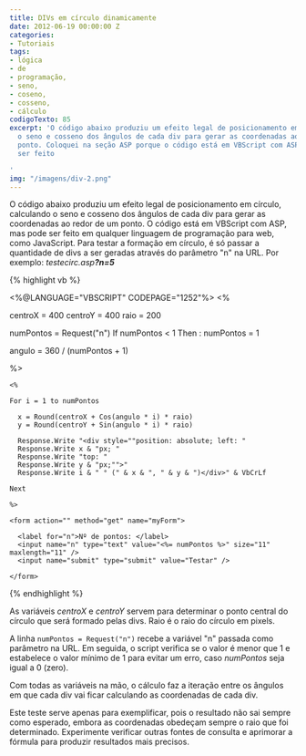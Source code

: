 ```yaml
---
title: DIVs em círculo dinamicamente
date: 2012-06-19 00:00:00 Z
categories:
- Tutoriais
tags:
- lógica
- de
- programação,
- seno,
- coseno,
- cosseno,
- cálculo
codigoTexto: 85
excerpt: 'O código abaixo produziu um efeito legal de posicionamento em círculo, calculando
  o seno e cosseno dos ângulos de cada div para gerar as coordenadas ao redor de um
  ponto. Coloquei na seção ASP porque o código está em VBScript com ASP, mas pode
  ser feito

'
img: "/imagens/div-2.png"
---
```


O código abaixo produziu um efeito legal de posicionamento em círculo, calculando o seno e cosseno dos ângulos de cada div para gerar as coordenadas ao redor de um ponto. O código está em VBScript com ASP, mas pode ser feito em qualquer linguagem de programação para web, como JavaScript. Para testar a formação em círculo, é só passar a quantidade de divs a ser geradas através do parâmetro "n" na URL. Por exemplo: <em>testecirc.asp<b>?n=5</b></em>


{% highlight vb %}


<%@LANGUAGE="VBSCRIPT" CODEPAGE="1252"%>
<%

centroX = 400
centroY = 400
raio = 200

numPontos = Request("n")
If numPontos < 1 Then : numPontos = 1

angulo = 360 / (numPontos + 1)

%>

<!DOCTYPE html PUBLIC "-//W3C//DTD XHTML 1.0 Transitional//EN" "http://www.w3.org/TR/xhtml1/DTD/xhtml1-transitional.dtd">
<html xmlns="http://www.w3.org/1999/xhtml">
  <head>
    <meta http-equiv="Content-Type" content="text/html; charset=iso-8859-1" />
    <title>Teste de menu em círculo</title>
  </head>

  <body onload="document.myForm.n.select();">

    <%

    For i = 1 to numPontos

      x = Round(centroX + Cos(angulo * i) * raio)
      y = Round(centroY + Sin(angulo * i) * raio)

      Response.Write "<div style=""position: absolute; left: "
      Response.Write x & "px; "
      Response.Write "top: "
      Response.Write y & "px;"">"
      Response.Write i & " ° (" & x & ", " & y & ")</div>" & VbCrLf

    Next

    %>

    <form action="" method="get" name="myForm">

      <label for="n">Nº de pontos: </label>
      <input name="n" type="text" value="<%= numPontos %>" size="11" maxlength="11" />
      <input name="submit" type="submit" value="Testar" />

    </form>

  </body>

</html>


{% endhighlight %}


As variáveis <em>centroX</em> e <em>centroY</em> servem para determinar o ponto central do círculo que será formado pelas divs. Raio é o raio do círculo em pixels.

A linha <code>numPontos = Request("n")</code> recebe a variável "n" passada como parâmetro na URL. Em seguida, o script verifica se o valor é menor que 1 e estabelece o valor mínimo de 1 para evitar um erro, caso <em>numPontos</em> seja igual a 0 (zero).

Com todas as variáveis na mão, o cálculo faz a iteração entre os ângulos em que cada div vai ficar calculando as coordenadas de cada div.

Este teste serve apenas para exemplificar, pois o resultado não sai sempre como esperado, embora as coordenadas obedeçam sempre o raio que foi determinado. Experimente verificar outras fontes de consulta e aprimorar a fórmula para produzir resultados mais precisos.